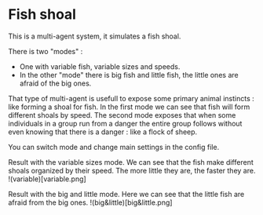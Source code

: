 # Fish shoal

This is a multi-agent system, it simulates a fish shoal.

There is two "modes" : 

- One with variable fish, variable sizes and speeds. 
- In the other "mode" there is big fish and little fish, the little ones are afraid of the big ones.

That type of multi-agent is usefull to expose some primary animal instincts : like forming a shoal for fish. 
In the first mode we can see that fish will form different shoals by speed. 
The second mode exposes that when some individuals in a group run from a danger the entire group follows without even knowing that there is a danger : like a flock of sheep.

You can switch mode and change main settings in the config file.

Result with the variable sizes mode. We can see that the fish make different shoals organized by their speed. The more little they are, the faster they are.
!(variable)[variable.png]

Result with the big and little mode. Here we can see that the little fish are afraid from the big ones.
!(big&little)[big&little.png]
